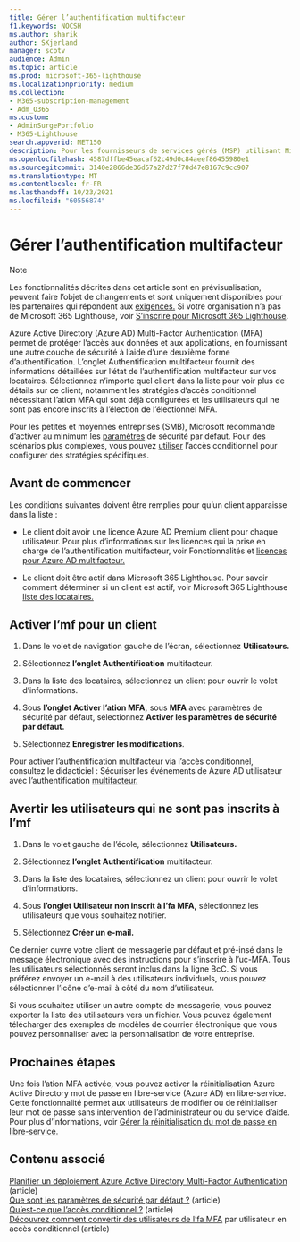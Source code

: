 ```yaml
---
title: Gérer l’authentification multifacteur
f1.keywords: NOCSH
ms.author: sharik
author: SKjerland
manager: scotv
audience: Admin
ms.topic: article
ms.prod: microsoft-365-lighthouse
ms.localizationpriority: medium
ms.collection:
- M365-subscription-management
- Adm_O365
ms.custom:
- AdminSurgePortfolio
- M365-Lighthouse
search.appverid: MET150
description: Pour les fournisseurs de services gérés (MSP) utilisant Microsoft 365 Lighthouse, découvrez comment gérer l’authentification multifacteur.
ms.openlocfilehash: 4587dffbe45eacaf62c49d0c84aeef86455980e1
ms.sourcegitcommit: 3140e2866de36d57a27d27f70d47e8167c9cc907
ms.translationtype: MT
ms.contentlocale: fr-FR
ms.lasthandoff: 10/23/2021
ms.locfileid: "60556874"
---
```

# <a name="manage-multifactor-authentication"></a>Gérer l’authentification multifacteur

> [!NOTE]
> Les fonctionnalités décrites dans cet article sont en prévisualisation, peuvent faire l’objet de changements et sont uniquement disponibles pour les partenaires qui répondent aux [exigences.](m365-lighthouse-requirements.md) Si votre organisation n’a pas de Microsoft 365 Lighthouse, voir [S’inscrire pour Microsoft 365 Lighthouse](m365-lighthouse-sign-up.md).

Azure Active Directory (Azure AD) Multi-Factor Authentication (MFA) permet de protéger l’accès aux données et aux applications, en fournissant une autre couche de sécurité à l’aide d’une deuxième forme d’authentification. L’onglet Authentification multifacteur fournit des informations détaillées sur l’état de l’authentification multifacteur sur vos locataires. Sélectionnez n’importe quel client dans la liste pour voir plus de détails sur ce client, notamment les stratégies d’accès conditionnel nécessitant l’ation MFA qui sont déjà configurées et les utilisateurs qui ne sont pas encore inscrits à l’élection de l’électionnel MFA.

Pour les petites et moyennes entreprises (SMB), Microsoft recommande d’activer au minimum les [paramètres](/azure/active-directory/fundamentals/concept-fundamentals-security-defaults) de sécurité par défaut. Pour des scénarios plus complexes, vous pouvez [utiliser](/azure/active-directory/conditional-access/overview) l’accès conditionnel pour configurer des stratégies spécifiques.

## <a name="before-you-begin"></a>Avant de commencer

Les conditions suivantes doivent être remplies pour qu’un client apparaisse dans la liste :

- Le client doit avoir une licence Azure AD Premium client pour chaque utilisateur. Pour plus d’informations sur les licences qui la prise en charge de l’authentification multifacteur, voir Fonctionnalités et [licences pour Azure AD multifacteur.](/azure/active-directory/authentication/concept-mfa-licensing)

- Le client doit être actif dans Microsoft 365 Lighthouse. Pour savoir comment déterminer si un client est actif, voir Microsoft 365 Lighthouse [liste des locataires.](/microsoft-365/lighthouse/m365-lighthouse-tenant-list-overview)

## <a name="enable-mfa-for-a-tenant"></a>Activer l’mf pour un client

1. Dans le volet de navigation gauche de l’écran, sélectionnez **Utilisateurs.**

2. Sélectionnez **l’onglet Authentification** multifacteur.

3. Dans la liste des locataires, sélectionnez un client pour ouvrir le volet d’informations.

4. Sous **l’onglet Activer l’ation MFA,** sous **MFA** avec paramètres de sécurité par défaut, sélectionnez **Activer les paramètres de sécurité par défaut.**

5. Sélectionnez **Enregistrer les modifications**.

Pour activer l’authentification multifacteur via l’accès conditionnel, consultez le didacticiel : Sécuriser les événements de Azure AD utilisateur avec l’authentification [multifacteur.](/azure/active-directory/authentication/tutorial-enable-azure-mfa)

## <a name="notify-users-who-arent-registered-for-mfa"></a>Avertir les utilisateurs qui ne sont pas inscrits à l’mf

1. Dans le volet gauche de l’école, sélectionnez **Utilisateurs.**

2. Sélectionnez **l’onglet Authentification** multifacteur.

3. Dans la liste des locataires, sélectionnez un client pour ouvrir le volet d’informations.

4. Sous **l’onglet Utilisateur non inscrit à l’fa MFA,** sélectionnez les utilisateurs que vous souhaitez notifier.

5. Sélectionnez **Créer un e-mail.**

Ce dernier ouvre votre client de messagerie par défaut et pré-insé dans le message électronique avec des instructions pour s’inscrire à l’uc-MFA. Tous les utilisateurs sélectionnés seront inclus dans la ligne BcC. Si vous préférez envoyer un e-mail à des utilisateurs individuels, vous pouvez sélectionner l’icône d’e-mail à côté du nom d’utilisateur.

Si vous souhaitez utiliser un autre compte de messagerie, vous pouvez exporter la liste des utilisateurs vers un fichier. Vous pouvez également télécharger des exemples de modèles de courrier électronique que vous pouvez personnaliser avec la personnalisation de votre entreprise.

## <a name="next-steps"></a>Prochaines étapes

Une fois l’ation MFA activée, vous pouvez activer la réinitialisation Azure Active Directory mot de passe en libre-service (Azure AD) en libre-service. Cette fonctionnalité permet aux utilisateurs de modifier ou de réinitialiser leur mot de passe sans intervention de l’administrateur ou du service d’aide. Pour plus d’informations, voir [Gérer la réinitialisation du mot de passe en libre-service.](m365-lighthouse-manage-sspr.md)

## <a name="related-content"></a>Contenu associé

[Planifier un déploiement Azure Active Directory Multi-Factor Authentication](/azure/active-directory/authentication/howto-mfa-getstarted) (article)\
[Que sont les paramètres de sécurité par défaut ?](/azure/active-directory/fundamentals/concept-fundamentals-security-defaults) (article)\
[Qu’est-ce que l’accès conditionnel ?](/azure/active-directory/conditional-access/overview) (article)\
[Découvrez comment convertir des utilisateurs de l’fa MFA](/azure/active-directory/authentication/howto-mfa-getstarted#convert-users-from-per-user-mfa-to-conditional-access-based-mfa) par utilisateur en accès conditionnel (article)
